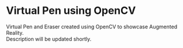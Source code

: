 # Virtual Pen using OpenCV

Virtual Pen and Eraser created using OpenCV to showcase Augmented Reality.
<br> Description will be updated shortly.